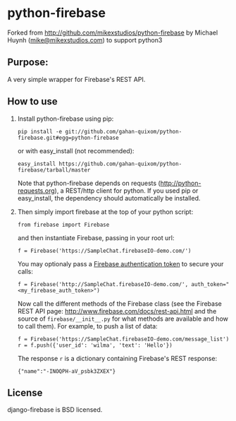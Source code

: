 python-firebase
===============
Forked from
http://github.com/mikexstudios/python-firebase
by Michael Huynh (mike@mikexstudios.com)
to support python3

Purpose:
-------

A very simple wrapper for Firebase's REST API.

How to use
----------

1.  Install python-firebase using pip:

        pip install -e git://github.com/gahan-quixom/python-firebase.git#egg=python-firebase
        
    or with easy_install (not recommended):

        easy_install https://github.com/gahan-quixom/python-firebase/tarball/master

    Note that python-firebase depends on requests (http://python-requests.org),
    a REST/http client for python. If you used pip or easy_install, the
    dependency should automatically be installed. 

2.  Then simply import firebase at the top of your python script:

        from firebase import Firebase

    and then instantiate Firebase, passing in your root url:

        f = Firebase('https://SampleChat.firebaseIO-demo.com/')

    You may optionaly pass a [Firebase authentication token](https://www.firebase.com/docs/security/custom-login.html) to secure your calls:

        f = Firebase('http://SampleChat.firebaseIO-demo.com/', auth_token="<my_firebase_auth_token>")

    Now call the different methods of the Firebase class (see the Firebase
    REST API page: http://www.firebase.com/docs/rest-api.html and the source of
    `firebase/__init__.py` for what methods are available and how to call
    them). For example, to push a list of data:

        f = Firebase('https://SampleChat.firebaseIO-demo.com/message_list')
        r = f.push({'user_id': 'wilma', 'text': 'Hello'})

    The response `r` is a dictionary containing Firebase's REST response:

        {"name":"-INOQPH-aV_psbk3ZXEX"}


License
-------

django-firebase is BSD licensed.

